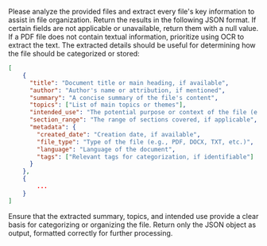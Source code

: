 Please analyze the provided files and extract every file's key information to assist in file organization. Return the results in the following JSON format. If certain fields are not applicable or unavailable, return them with a null value. If a PDF file does not contain textual information, prioritize using OCR to extract the text. The extracted details should be useful for determining how the file should be categorized or stored:
```json
[
    {
      "title": "Document title or main heading, if available",
      "author": "Author's name or attribution, if mentioned",
      "summary": "A concise summary of the file's content",
      "topics": ["List of main topics or themes"],
      "intended_use": "The potential purpose or context of the file (e.g., homework, project, report, reference material)",
      "section_range": "The range of sections covered, if applicable",
      "metadata": {
        "created_date": "Creation date, if available",
        "file_type": "Type of the file (e.g., PDF, DOCX, TXT, etc.)",
        "language": "Language of the document",
        "tags": ["Relevant tags for categorization, if identifiable"]
      }
    }, 
    {
        ...
    }
]
```

Ensure that the extracted summary, topics, and intended use provide a clear basis for categorizing or organizing the file. Return only the JSON object as output, formatted correctly for further processing.
